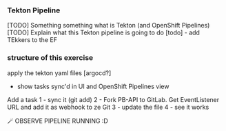 ### Tekton Pipeline 
[TODO] Something something what is Tekton (and OpenShift Pipelines)
[TODO] Explain what this Tekton pipeline is going to do
[todo] - add TEkkers to the EF

### structure of this exercise
apply the tekton yaml files [argocd?]
- show tasks sync'd in UI and OpenShift Pipelines view 

Add a task
1 - sync it (git add) 
2 - Fork PB-API to GitLab. Get EventListener URL and add it as webhook to ze Git
3 - update the file
4 - see it works



🪄 OBSERVE PIPELINE RUNNING :D 

